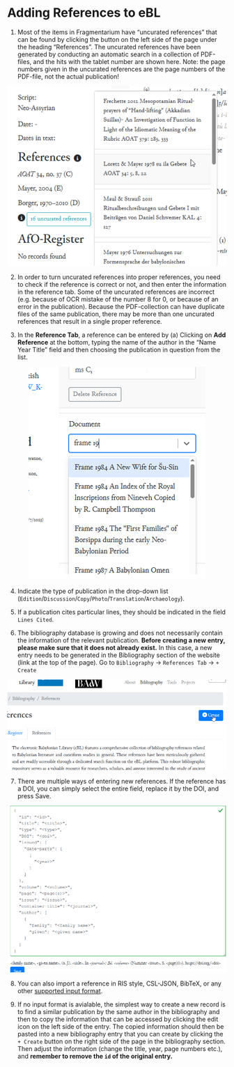 # Adding References to eBL
1. Most of the items in Fragmentarium have “uncurated references” that can be found by clicking the button on the left side of the page under the heading “References”. The uncurated references have been generated by conducting an automatic search in a collection of PDF-files, and the hits with the tablet number are shown here. Note: the page numbers given in the uncurated references are the page numbers of the PDF-file, not the actual publication!

<p align="center">
         <img src="images/uncurated_references.png">
</p>

2. In order to turn uncurated references into proper references, you need to check if the reference is correct or not, and then enter the information in the reference tab. Some of the uncurated references are incorrect (e.g. because of OCR mistake of the number 8 for 0, or because of an error in the publication). Because the PDF-collection can have duplicate files of the same publication, there may be more than one uncurated references that result in a single proper reference.

3.	In the **Reference Tab**, a reference can be entered by (a) Clicking on **Add Reference** at the bottom, typing the name of the author in the “Name Year Title” field and then choosing the publication in question from the list.

<p align="center">
         <img src="images/enter_reference.png">
</p>

4. Indicate the type of publication in the drop-down list (`Edition`/`Discussion`/`Copy`/`Photo`/`Translation`/`Archaeology`).
   
5. If a publication cites particular lines, they should be indicated in the field `Lines Cited`.

6. The bibliography database is growing and does not necessarily contain the information of the relevant publication. **Before creating a new entry, please make sure that it does not already exist.** In this case, a new entry needs to be generated in the Bibliography section of the website (link at the top of the page). Go to `Bibliography` → `References Tab` → `+ Create`

<p align="center">
         <img src="images/create_reference.png">
</p>

7. There are multiple ways of entering new references. If the reference has a DOI, you can simply select the entire field, replace it by the DOI, and press Save.


<p align="center">
         <img src="images/doi_modify.gif">
</p>

8. You can also import a reference in RIS style, CSL-JSON, BibTeX, or any other [supported input format](https://citation.js.org/api/0.3/tutorial-input_formats.html).
   
9. If no input format is avialable, the simplest way to create a new record is to find a similar publication by the same author in the bibliography and then to copy the information that can be accessed by clicking the edit icon on the left side of the entry. The copied information should then be pasted into a new bibliography entry that you can create by clicking the `+ Create` button on the right side of the page in the bibliography section. Then adjust the information (change the title, year, page numbers etc.), and **remember to remove the `id` of the original entry.**
